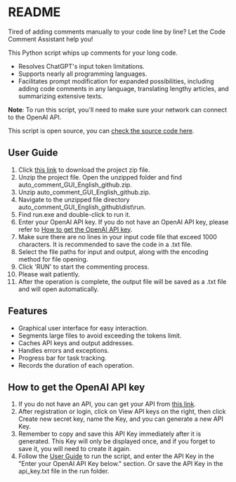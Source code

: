 # README

Tired of adding comments manually to your code line by line? Let the Code Comment Assistant help you! 

This Python script whips up comments for your long code.

- Resolves ChatGPT's input token limitations.
- Supports nearly all programming languages.
- Facilitates prompt modification for expanded possibilities, including adding code comments in any language, translating lengthy articles, and summarizing extensive texts.

**Note**: To run this script, you'll need to make sure your network can connect to the OpenAI API.

This script is open source, you can [check the source code here](https://github.com/RaycarlLei/Add-Comments-to-Your-Codes/blob/main/run.py).

## User Guide

1. Click [this link](https://raw.githubusercontent.com/RaycarlLei/Add-Comments-to-Your-Codes/main/auto_comment_GUI_English_github.zip) to download the project zip file.
2. Unzip the project file. Open the unzipped folder and find auto_comment_GUI_English_github.zip.
3. Unzip auto_comment_GUI_English_github.zip.
4. Navigate to the unzipped file directory auto_comment_GUI_English_github\dist\run.
5. Find run.exe and double-click to run it.
6. Enter your OpenAI API key. If you do not have an OpenAI API key, please refer to [How to get the OpenAI API key](https://github.com/RaycarlLei/Add-Comments-to-Your-Codes#how-to-get-the-openai-api-key).
7. Make sure there are no lines in your input code file that exceed 1000 characters. It is recommended to save the code in a .txt file.
8. Select the file paths for input and output, along with the encoding method for file opening.
9. Click 'RUN' to start the commenting process.
10. Please wait patiently.
11. After the operation is complete, the output file will be saved as a .txt file and will open automatically.

## Features

- Graphical user interface for easy interaction.
- Segments large files to avoid exceeding the tokens limit.
- Caches API keys and output addresses.
- Handles errors and exceptions.
- Progress bar for task tracking.
- Records the duration of each operation.

## How to get the OpenAI API key

1. If you do not have an API, you can get your API from [this link](https://platform.openai.com/account/api-keys).
2. After registration or login, click on View API keys on the right, then click Create new secret key, name the Key, and you can generate a new API Key.
3. Remember to copy and save this API Key immediately after it is generated. This Key will only be displayed once, and if you forget to save it, you will need to create it again.
4. Follow the [User Guide](https://github.com/RaycarlLei/Add-Comments-to-Your-Codes#user-guide) to run the script, and enter the API Key in the "Enter your OpenAI API Key below." section. Or save the API Key in the api_key.txt file in the run folder.
